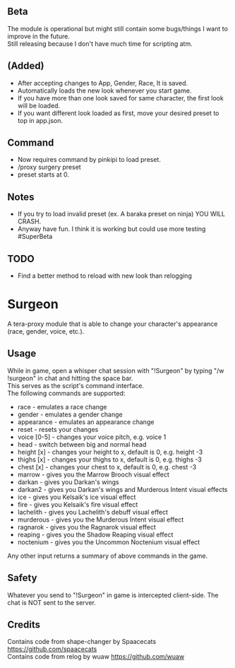 ## Beta  
The module is operational but might still contain some bugs/things I want to improve in the future.  
Still releasing because I don't have much time for scripting atm.  
## (Added) 
* After accepting changes to App, Gender, Race, It is saved.
* Automatically loads the new look whenever you start game.
* If you have more than one look saved for same character, the first look will be loaded.
* If you want different look loaded as first, move your desired preset to top in app.json.

## Command
* Now requires command by pinkipi to load preset.
* /proxy surgery preset
* preset starts at 0.

## Notes
* If you try to load invalid preset (ex. A baraka preset on ninja) YOU WILL CRASH.
* Anyway have fun. I think it is working but could use more testing #SuperBeta

## TODO  
* Find a better method to reload with new look than relogging  
  
# Surgeon  
A tera-proxy module that is able to change your character's appearance (race, gender, voice, etc.).  
  
## Usage  
While in game, open a whisper chat session with "!Surgeon" by typing "/w !surgeon" in chat and hitting the space bar.  
This serves as the script's command interface.  
The following commands are supported:  
  
* race - emulates a race change  
* gender - emulates a gender change  
* appearance - emulates an appearance change  
* reset - resets your changes  
* voice [0-5] - changes your voice pitch, e.g. voice 1  
* head - switch between big and normal head  
* height [x] - changes your height to x, default is 0, e.g. height -3  
* thighs [x] - changes your thighs to x, default is 0, e.g. thighs -3  
* chest [x] - changes your chest to x, default is 0, e.g. chest -3  
* marrow - gives you the Marrow Brooch visual effect  
* darkan - gives you Darkan\'s wings  
* darkan2 - gives you Darkan\'s wings and Murderous Intent visual effects  
* ice - gives you Kelsaik\'s ice visual effect  
* fire - gives you Kelsaik\'s fire visual effect  
* lachelith - gives you Lachelith\'s debuff visual effect  
* murderous - gives you the Murderous Intent visual effect  
* ragnarok - gives you the Ragnarok visual effect  
* reaping - gives you the Shadow Reaping visual effect  
* noctenium - gives you the Uncommon Noctenium visual effect  
  
Any other input returns a summary of above commands in the game.  
  
## Safety
Whatever you send to "!Surgeon" in game is intercepted client-side. The chat is NOT sent to the server.  
  
## Credits  
Contains code from shape-changer by Spaacecats https://github.com/spaacecats  
Contains code from relog by wuaw https://github.com/wuaw  
